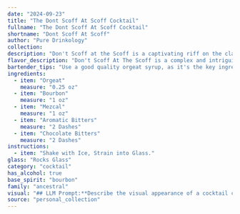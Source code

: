 ```yaml
---
date: "2024-09-23"
title: "The Dont Scoff At Scoff Cocktail"
fullname: "The Dont Scoff At Scoff Cocktail"
shortname: "Dont Scoff At Scoff"
author: "Pure Drinkology"
collection:
description: "Don't Scoff at the Scoff is a captivating riff on the classic Old Fashioned, drawing inspiration from its rich history of bourbon, bitters, and sweetening agents.  The addition of mezcal and orgeat brings a modern twist,  creating a layered and complex cocktail that celebrates both tradition and innovation. "
flavor_description: "Don't Scoff At The Scoff is a complex and intriguing cocktail. The orgeat syrup provides a sweet, almondy base, while the bourbon adds warmth and spice. The mezcal lends a smoky, earthy note, balanced by the subtle bitterness of aromatic and chocolate bitters. The result is a captivating blend of sweet, smoky, spicy, and bitter flavors, creating a truly unique and memorable cocktail experience. "
bartender_tips: "Use a good quality orgeat syrup, as it's the key ingredient. Measure the orgeat carefully for the right balance. A dash of each bitters adds complexity, but don't overdo it. Shake hard with ice to chill and dilute. Strain into a chilled coupe for a crisp, elegant presentation. "
ingredients:
  - item: "Orgeat"
    measure: "0.25 oz"
  - item: "Bourbon"
    measure: "1 oz"
  - item: "Mezcal"
    measure: "1 oz"
  - item: "Aromatic Bitters"
    measure: "2 Dashes"
  - item: "Chocolate Bitters"
    measure: "2 Dashes"
instructions:
  - item: "Shake with Ice, Strain into Glass."
glass: "Rocks Glass"
category: "cocktail"
has_alcohol: true
base_spirit: "bourbon"
family: "ancestral"
visual: "## LLM Prompt:**Describe the visual appearance of a cocktail called Don't Scoff At The Scoff, made with the following ingredients:*** **Orgeat Syrup:**  A sweet, almond-flavored syrup with a light, viscous texture.* **Bourbon Whiskey:** A clear amber liquid with a slightly oily sheen.* **Mezcal:** A smoky, amber-colored spirit with a noticeable oily layer on top.* **Aromatic Bitters:** A dark, slightly viscous liquid with a strong herbal aroma.* **Chocolate Bitters:** A dark, viscous liquid with a rich chocolate aroma.**Focus on the following aspects:*** **Color:** Describe the overall color of the cocktail. Is it light or dark, clear or cloudy?* **Texture:** Is the cocktail smooth, oily, or layered? * **Garnish:** Suggest a garnish that would complement the flavors and enhance the visual appeal. * **Overall impression:** Describe the overall impression the cocktail gives, focusing on its visual appeal. Is it elegant, rustic, vibrant, or mysterious? **Example Response:**The 'Don't Scoff At The Scoff' presents a captivatingly layered appearance. The base is a deep amber hue, tinged with the subtle smokiness of the mezcal. A thin layer of oily sheen from the mezcal rests atop the drink, reflecting the light in an alluring dance. The orgeat syrup adds a touch of creaminess to the texture, creating a visual contrast to the sharp lines of the ice cubes. A sprig of fresh mint, gently placed on the rim of the glass, adds a touch of verdant green, harmonizing with the smoky notes of the cocktail and hinting at its complex flavor profile. "
source: "personal_collection"
---
```



